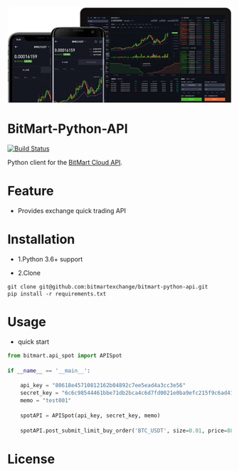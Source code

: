 [![Logo](./logo.png)](https://bitmart.com)

BitMart-Python-API
=========================
<p align="left">
    <a href='#'><img src='https://travis-ci.org/meolu/walle-web.svg?branch=master' alt="Build Status"></a>  
</p>

Python client for the [BitMart Cloud API](http://developer-pro.bitmart.com).



Feature
=========================
- Provides exchange quick trading API


Installation
=========================

* 1.Python 3.6+ support

* 2.Clone
```git
git clone git@github.com:bitmartexchange/bitmart-python-api.git
pip install -r requirements.txt
```



Usage
=========================
* quick start
```python
from bitmart.api_spot import APISpot

if __name__ == '__main__':

    api_key = "80618e45710812162b04892c7ee5ead4a3cc3e56"
    secret_key = "6c6c98544461bbe71db2bca4c6d7fd0021e0ba9efc215f9c6ad41852df9d9df9"
    memo = "test001"

    spotAPI = APISpot(api_key, secret_key, memo)

    spotAPI.post_submit_limit_buy_order('BTC_USDT', size=0.01, price=8800)
```


License
=========================
